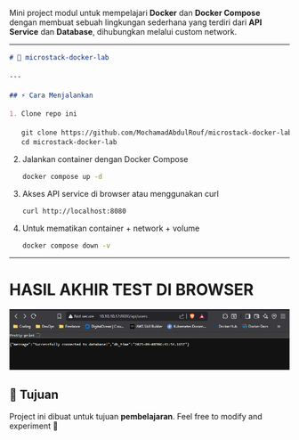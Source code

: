 Mini project modul untuk mempelajari **Docker** dan **Docker Compose** dengan membuat sebuah lingkungan sederhana yang terdiri dari **API Service** dan **Database**, dihubungkan melalui custom network.

---

````markdown
# 🐳 microstack-docker-lab

---

## ⚡ Cara Menjalankan

1. Clone repo ini

   git clone https://github.com/MochamadAbdulRouf/microstack-docker-lab.git
   cd microstack-docker-lab
````

2. Jalankan container dengan Docker Compose

   ```bash
   docker compose up -d
   ```

3. Akses API service di browser atau menggunakan curl

   ```bash
   curl http://localhost:8080
   ```

4. Untuk mematikan container + network + volume

   ```bash
   docker compose down -v
   ```

---

# HASIL AKHIR TEST DI BROWSER
![documentation](image/Screenshot_1.png)

## 🎯 Tujuan

Project ini dibuat untuk tujuan **pembelajaran**.
Feel free to modify and experiment 🚀

